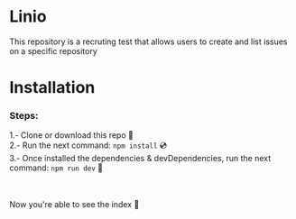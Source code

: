 # Linio
This repository is a recruting test that allows users to create and list issues on a specific repository

# Installation

### Steps:

1.- Clone or download this repo 💾 <br />
2.- Run the next command: ```npm install``` 💿 <br />
3.- Once installed the dependencies & devDependencies, run the next command: ```npm run dev``` 🎸 <br />

<br />
<br />
Now you're able to see the index 🎉
